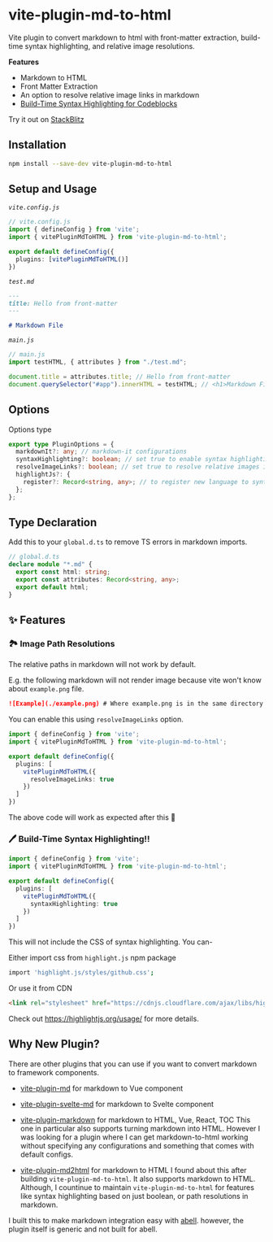 # vite-plugin-md-to-html

Vite plugin to convert markdown to html with front-matter extraction, build-time syntax highlighting, and relative image resolutions.


**Features**
- Markdown to HTML
- Front Matter Extraction
- An option to resolve relative image links in markdown
- [Build-Time Syntax Highlighting for Codeblocks](#build-time-syntax-highlighting)

Try it out on [StackBlitz](https://stackblitz.com/edit/vitejs-vite-urnt3m?file=src%2Fmain.js&terminal=dev)

## Installation

```sh
npm install --save-dev vite-plugin-md-to-html
```

## Setup and Usage

_`vite.config.js`_
```ts
// vite.config.js
import { defineConfig } from 'vite';
import { vitePluginMdToHTML } from 'vite-plugin-md-to-html';

export default defineConfig({
  plugins: [vitePluginMdToHTML()]
})
```

_`test.md`_
```md
---
title: Hello from front-matter
---

# Markdown File
```

_`main.js`_
```ts
// main.js
import testHTML, { attributes } from "./test.md";

document.title = attributes.title; // Hello from front-matter
document.querySelector("#app").innerHTML = testHTML; // <h1>Markdown File</h1>
```

## Options

Options type
```ts
export type PluginOptions = {
  markdownIt?: any; // markdown-it configurations
  syntaxHighlighting?: boolean; // set true to enable syntax highlighting. default false.
  resolveImageLinks?: boolean; // set true to resolve relative images in markdown. default false.
  highlightJs?: {
    register?: Record<string, any>; // to register new language to syntax highlighting.
  };
};
```


## Type Declaration

Add this to your `global.d.ts` to remove TS errors in markdown imports.

```ts
// global.d.ts
declare module "*.md" {
  export const html: string;
  export const attributes: Record<string, any>;
  export default html;
}
```

## ✨ Features

### 🏞 Image Path Resolutions

The relative paths in markdown will not work by default.

E.g. the following markdown will not render image because vite won't know about `example.png` file.

```markdown
![Example](./example.png) # Where example.png is in the same directory
```

You can enable this using `resolveImageLinks` option.

```ts
import { defineConfig } from 'vite';
import { vitePluginMdToHTML } from 'vite-plugin-md-to-html';

export default defineConfig({
  plugins: [
    vitePluginMdToHTML({
      resolveImageLinks: true
    })
  ]
})
```

The above code will work as expected after this 🥳

### 🖊 Build-Time Syntax Highlighting!!
```ts
import { defineConfig } from 'vite';
import { vitePluginMdToHTML } from 'vite-plugin-md-to-html';

export default defineConfig({
  plugins: [
    vitePluginMdToHTML({
      syntaxHighlighting: true
    })
  ]
})
```

This will not include the CSS of syntax highlighting. You can-

Either import css from `highlight.js` npm package
```sh
import 'highlight.js/styles/github.css';
```

Or use it from CDN
```html
<link rel="stylesheet" href="https://cdnjs.cloudflare.com/ajax/libs/highlight.js/11.4.0/styles/default.min.css">
```

Check out https://highlightjs.org/usage/ for more details.

## Why New Plugin?

There are other plugins that you can use if you want to convert markdown to framework components.
- [vite-plugin-md](https://www.npmjs.com/package/vite-plugin-md) for markdown to Vue component
- [vite-plugin-svelte-md](https://www.npmjs.com/package/vite-plugin-svelte-md) for markdown to Svelte component
- [vite-plugin-markdown](https://www.npmjs.com/package/vite-plugin-markdown) for markdown to HTML, Vue, React, TOC
  This one in particular also supports turning markdown into HTML. However I was looking for a plugin where I can get markdown-to-html working without specifying any configurations and something that comes with default configs.

- [vite-plugin-md2html](https://www.npmjs.com/package/vite-plugin-md2html) for markdown to HTML
  I found about this after building `vite-plugin-md-to-html`. It also supports markdown to HTML. Although, I countinue to maintain `vite-plugin-md-to-html` for features like syntax highlighting based on just boolean, or path resolutions in markdown.


I built this to make markdown integration easy with [abell](https://github.com/abelljs/abell). however, the plugin itself is generic and not built for abell.